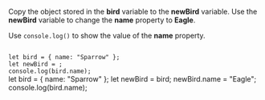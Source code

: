 Copy the object stored in the **bird** variable to
the **newBird** variable.
Use the **newBird** variable to
change the **name** property to **Eagle**.

Use `console.log()` to
show the value of the **name** property.

<Editor type="exercise" lang="javascript">
<code>
let bird = { name: "Sparrow" };
let newBird = ;
console.log(bird.name);
</code>

<solution>
let bird = { name: "Sparrow" };
let newBird = bird;
newBird.name = "Eagle";
console.log(bird.name);
</solution>
</Editor>